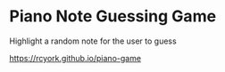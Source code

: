 # Piano Note Guessing Game 

Highlight a random note for the user to guess

https://rcyork.github.io/piano-game
